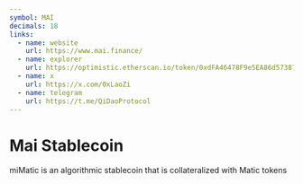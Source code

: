```yaml
---
symbol: MAI
decimals: 18
links:
  - name: website
    url: https://www.mai.finance/
  - name: explorer
    url: https://optimistic.etherscan.io/token/0xdFA46478F9e5EA86d57387849598dbFB2e964b02
  - name: x
    url: https://x.com/0xLaoZi
  - name: telegram
    url: https://t.me/QiDaoProtocol
---
```


# Mai Stablecoin

miMatic is an algorithmic stablecoin that is collateralized with Matic tokens
